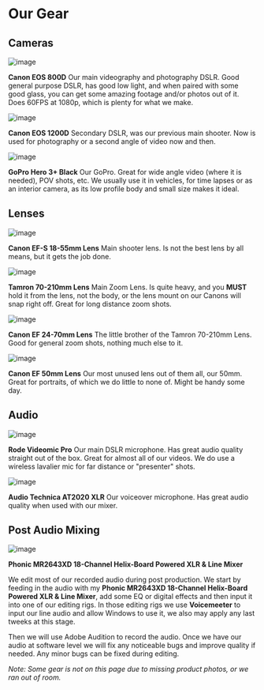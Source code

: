 # Our Gear
<hr2>

## Cameras
<hr2>

![image](https://i.imgur.com/s9wTEvq.png)

**Canon EOS 800D** Our main videography and photography DSLR. Good general purpose DSLR, has good low light, and when paired with some good glass, you can get some amazing footage and/or photos out of it. Does 60FPS at 1080p, which is plenty for what we make.

<hr2>

![image](https://i.imgur.com/X7kSIuu.png)

**Canon EOS 1200D** Secondary DSLR, was our previous main shooter. Now is used for photography or a second angle of video now and then.

<hr2>

![image](https://i.imgur.com/To74bUV.png)

**GoPro Hero 3+ Black** Our GoPro. Great for wide angle video (where it is needed), POV shots, etc. We usually use it in vehicles, for time lapses or as an interior camera, as its low profile body and small size makes it ideal.

## Lenses
<hr2>

![image](https://i.imgur.com/0gwSo8P.png)

**Canon EF-S 18-55mm Lens** Main shooter lens. Is not the best lens by all means, but it gets the job done. 

<hr2>

![image](https://i.imgur.com/Dvpb5WG.png)

**Tamron 70-210mm Lens** Main Zoom Lens. Is quite heavy, and you **MUST** hold it from the lens, not the body, or the lens mount on our Canons will snap right off. Great for long distance zoom shots.

<hr2>

![image](https://i.imgur.com/ZDk62tr.png)

**Canon EF 24-70mm Lens** The little brother of the Tamron 70-210mm Lens. Good for general zoom shots, nothing much else to it.

<hr2>

![image](https://i.imgur.com/Z68wLOz.png)

**Canon EF 50mm Lens** Our most unused lens out of them all, our 50mm. Great for portraits, of which we do little to none of. Might be handy some day.

## Audio
<hr2>

![image](https://i.imgur.com/0Y3GEcQ.png)

**Rode Videomic Pro** Our main DSLR microphone. Has great audio quality straight out of the box. Great for almost all of our videos. We do use a wireless lavalier mic for far distance or "presenter" shots.

<hr2>

![image](https://i.imgur.com/VdzfMmo.png)

**Audio Technica AT2020 XLR** Our voiceover microphone. Has great audio quality when used with our mixer.

## Post Audio Mixing
<hr2>

![image](https://i.imgur.com/P8cCT42.jpg)

**Phonic MR2643XD 18-Channel Helix-Board Powered XLR & Line Mixer**

We edit most of our recorded audio during post production. We start by feeding in the audio with my **Phonic MR2643XD 18-Channel Helix-Board Powered XLR & Line Mixer**, add some EQ or digital effects and then input it into one of our editing rigs. In those editing rigs we use **Voicemeeter** to input our line audio and allow Windows to use it, we also may apply any last tweeks at this stage. 

Then we will use Adobe Audition to record the audio. Once we have our audio at software level we will fix any noticeable bugs and improve quality if needed. Any minor bugs can be fixed during editing.

*Note: Some gear is not on this page due to missing product photos, or we ran out of room.*
